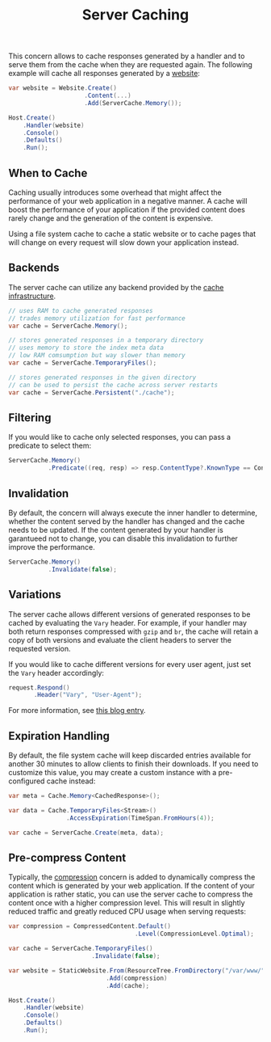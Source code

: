 ﻿---
title: Server Caching
description: Caches responses generated by the server to server them faster when requested again.
cascade:
  type: docs
---

This concern allows to cache responses generated by a handler and to
serve them from the cache when they are requested again. The following
example will cache all responses generated by a [website](./websites):

```csharp
var website = Website.Create()
                     .Content(...)
                     .Add(ServerCache.Memory());

Host.Create()
    .Handler(website)
    .Console()
    .Defaults()
    .Run();
```

## When to Cache

Caching usually introduces some overhead that might affect the performance
of your web application in a negative manner. A cache will boost the
performance of your application if the provided content does rarely change 
and the generation of the content is expensive.

Using a file system cache to cache a static website or to cache
pages that will change on every request will slow down your 
application instead.

## Backends

The server cache can utilize any backend provided by the 
[cache infrastructure](./caches).

```csharp
// uses RAM to cache generated responses
// trades memory utilization for fast performance
var cache = ServerCache.Memory();

// stores generated responses in a temporary directory
// uses memory to store the index meta data
// low RAM comsumption but way slower than memory
var cache = ServerCache.TemporaryFiles();

// stores generated responses in the given directory
// can be used to persist the cache across server restarts
var cache = ServerCache.Persistent("./cache");
```

## Filtering

If you would like to cache only selected responses, you
can pass a predicate to select them:

```csharp
ServerCache.Memory()
           .Predicate((req, resp) => resp.ContentType?.KnownType == ContentType.TextHtml);
```

## Invalidation

By default, the concern will always execute the inner handler
to determine, whether the content served by the handler has changed
and the cache needs to be updated. If the content generated by
your handler is garantueed not to change, you can disable this invalidation
to further improve the performance.

```csharp
ServerCache.Memory()
           .Invalidate(false);
```

## Variations

The server cache allows different versions of generated responses to be cached
by evaluating the `Vary` header. For example, if your handler may both return
responses compressed with `gzip` and `br`, the cache will retain a copy of both
versions and evaluate the client headers to server the requested version.

If you would like to cache different versions for every user agent, just set
the `Vary` header accordingly:

```csharp
request.Respond()
       .Header("Vary", "User-Agent");
```

For more information, see [this blog entry](https://www.keycdn.com/support/vary-header).

## Expiration Handling

By default, the file system cache will keep discarded entries available
for another 30 minutes to allow clients to finish their downloads. If you
need to customize this value, you may create a custom instance with
a pre-configured cache instead:

```csharp
var meta = Cache.Memory<CachedResponse>();

var data = Cache.TemporaryFiles<Stream>()
                .AccessExpiration(TimeSpan.FromHours(4));

var cache = ServerCache.Create(meta, data);
```

## Pre-compress Content

Typically, the [compression](./compression) concern is added to
dynamically compress the content which is generated by your
web application. If the content of your application is rather static,
you can use the server cache to compress the content once with
a higher compression level. This will result in slightly reduced
traffic and greatly reduced CPU usage when serving requests:

```csharp
var compression = CompressedContent.Default()
                                   .Level(CompressionLevel.Optimal);

var cache = ServerCache.TemporaryFiles()
                       .Invalidate(false);

var website = StaticWebsite.From(ResourceTree.FromDirectory("/var/www/"))
                           .Add(compression)
                           .Add(cache);

Host.Create()
    .Handler(website)
    .Console()
    .Defaults()
    .Run();
```
